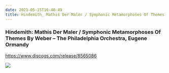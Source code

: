 ```yaml
---
date: 2021-05-15T16-40-49
title: Hindemith_ Mathis Der Maler / Symphonic Metamorphoses Of Themes By Weber – The Philadelphia Orchestra, Eugene Ormandy
---
```

### Hindemith: Mathis Der Maler / Symphonic Metamorphoses Of Themes By Weber – The Philadelphia Orchestra, Eugene Ormandy
https://www.discogs.com/release/8565086

![](dayone-moment://10D0D861F149436FA6456EA4BF8C35D6)
